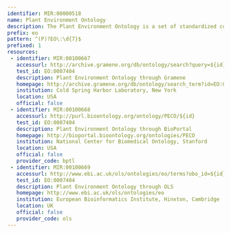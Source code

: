 ```yaml
---
identifier: MIR:00000518
name: Plant Environment Ontology
description: The Plant Environment Ontology is a set of standardized controlled vocabularies to describe various types of treatments given to an individual plant / a population or a cultured tissue and/or cell type sample to evaluate the response on its exposure. It also includes the study types, where the terms can be used to identify the growth study facility. Each growth facility such as field study, growth chamber, green house etc is a environment on its own it may also involve instances of biotic and abiotic environments as supplemental treatments used in these studies.
prefix: eo
pattern: ^(P)?EO\:\d{7}$
prefixed: 1
resources:
 - identifier: MIR:00100667
   accessurl: http://archive.gramene.org/db/ontology/search?query=${id}
   test_id: EO:0007404
   description: Plant Environment Ontology through Gramene
   homepage: http://archive.gramene.org/db/ontology/search_term?id=EO:0007359
   institution: Cold Spring Harbor Laboratory, New York
   location: USA
   official: false
 - identifier: MIR:00100668
   accessurl: http://purl.bioontology.org/ontology/PECO/${id}
   test_id: EO:0007404
   description: Plant Environment Ontology through BioPortal
   homepage: http://bioportal.bioontology.org/ontologies/PECO
   institution: National Center for Biomedical Ontology, Stanford
   location: USA
   official: false
   provider_code: bptl
 - identifier: MIR:00100669
   accessurl: http://www.ebi.ac.uk/ols/ontologies/eo/terms?obo_id=${id}
   test_id: EO:0007404
   description: Plant Environment Ontology through OLS
   homepage: http://www.ebi.ac.uk/ols/ontologies/eo
   institution: European Bioinformatics Institute, Hinxton, Cambridge
   location: UK
   official: false
   provider_code: ols
---
```


